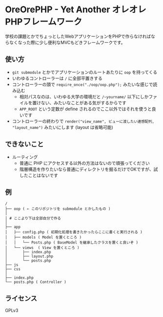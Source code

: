 OreOrePHP - Yet Another オレオレPHPフレームワーク
=================================================

学校の課題とかでちょっとしたWebアプリケーションをPHPで作らなければならなくなった際に少し便利なMVCもどきフレームワークです。

## 使い方
* `git submodule` とかでアプリケーションのルートあたりに `oop` を持ってくる
* いわゆるコントローラーは `/` に全部平置きする
* コントローラーの頭で `require_once("./oop/oop.php");` みたいな感じで読み込む
  - 相対パスなのは、いわゆる大学の環境だと `/~yourname/` 以下にしかファイルを置けない、みたいなことがある気がするからです
  - `APP_ROOT` という定数が define されるのでここ以外ではそれを使うと良いです
* コントローラーの終わりで `render("view_name", ビューに渡したい連想配列, "layout_name")` みたいにします (layout は省略可能)


## できないこと
* ルーティング
  - 普通に PHP にアクセスする以外の方法はないので頑張ってください
  - 階層構造を作りたいなら普通にディレクトリを掘るだけでOKですが、試したことはないです

## 例
```
/
├── oop ( ← このリポジトリを submodule とかしたもの )
│
│ # ここより下は全部自分で作る
│
├── app
│   ├── config.php ( 初期化処理を書きたかったらここに書くと実行される )
│   ├── models ( Model を置くところ )
│   │   └── Posts.php ( BaseModel を継承したクラスを置くと良いぞ )
│   └── views  ( View を置くところ )
│       ├── index.php
│       ├── layout.php
│       └── posts.php
├── js
├── css
│
├── index.php
└── posts.php ( Controller )
```

## ライセンス
GPLv3
